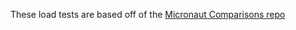 These load tests are based off of the [Micronaut Comparisons repo](https://github.com/micronaut-projects/micronaut-comparisons)